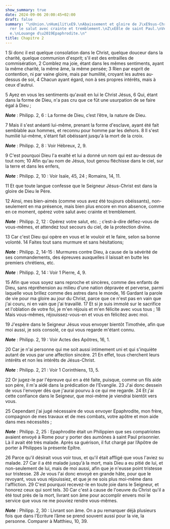 ```yaml
---
show_summary: true
date: 2024-09-06 20:00:45+02:00
draft: false
summary: "\nUnion.\nHumilit\xE9.\nAbaissement et gloire de J\xE9sus-Christ.\nOp\xE9\
  rer le salut avec crainte et tremblement.\nZ\xE8le de saint Paul.\nVertu de Timoth\xE9\
  e.\nLouange d\u2019Epaphrodite.\n"
title: Chapitre 2
---
```





1 Si donc il est quelque consolation dans le Christ, quelque douceur dans la charité, quelque communion d'esprit; s'il est des entrailles de commisération, 2 Comblez ma joie, étant dans les mêmes sentiments, ayant la même charité, la même âme, la même pensée; 3 Rien par esprit de contention, ni par vaine gloire, mais par humilité, croyant les autres au-dessus de soi, 4 Chacun ayant égard, non à ses propres intérêts, mais à ceux d'autrui.


5 Ayez en vous les sentiments qu'avait en lui le Christ Jésus, 6 Qui, étant dans la forme de Dieu, n'a pas cru que ce fût une usurpation de se faire égal à Dieu ;

***Note*** :  Philipp. 2, 6 : La forme de Dieu, c’est l’être, la nature de Dieu.

7 Mais il s'est anéanti lui-même, prenant la forme d'esclave, ayant été fait semblable aux hommes, et reconnu pour homme par les dehors. 8 Il s'est humilié lui-même, s'étant fait obéissant jusqu'à la mort de la croix.

***Note*** :  Philipp. 2, 8 : Voir Hébreux, 2, 9.

9 C'est pourquoi Dieu l'a exalté et lui a donné un nom qui est au-dessus de tout nom; 10 Afin qu'au nom de Jésus, tout genou fléchisse dans le ciel, sur la terre et dans les enfers,

***Note*** :  Philipp. 2, 10 : Voir Isaïe, 45, 24 ; Romains, 14, 11.

11 Et que toute langue confesse que le Seigneur Jésus-Christ est dans la gloire de Dieu le Père.


12 Ainsi, mes bien-aimés (comme vous avez été toujours obéissants), non-seulement en ma présence, mais bien plus encore en mon absence, comme en ce moment, opérez votre salut avec crainte et tremblement.

***Note*** :  Philipp. 2, 12 : Opérez votre salut, etc. ; c’est-à-dire défiez-vous de vous-mêmes, et attendez tout secours du ciel, de la protection divine.

13 Car c'est Dieu qui opère en vous et le vouloir et le faire, selon sa bonne volonté. 14 Faites tout sans murmure et sans hésitations;

***Note*** :  Philipp. 2, 14-15 : Murmures contre Dieu, à cause de la sévérité de ses commandements, des épreuves auxquelles il laissait en butte les premiers chrétiens, etc.

***Note*** :  Philipp. 2, 14 : Voir 1 Pierre, 4, 9.

15 Afin que vous soyez sans reproche et sincères, comme des enfants de Dieu, sans répréhension au milieu d'une nation dépravée et perverse, parmi laquelle vous brillez comme des astres dans le monde, 16 Gardant la parole de vie pour ma gloire au jour du Christ, parce que ce n'est pas en vain que j'ai couru, ni en vain que j'ai travaillé. 17 Et si je suis immolé sur le sacrifice et l'oblation de votre foi, je m'en réjouis et m'en félicite avec vous tous ; 18 Mais vous-mêmes, réjouissez-vous-en et vous en félicitez avec moi.


19 J'espère dans le Seigneur Jésus vous envoyer bientôt Timothée, afin que moi aussi, je sois consolé, ce qui vous regarde m'étant connu.

***Note*** :  Philipp. 2, 19 : Voir Actes des Apôtres, 16, 1.

20 Car je n'ai personne qui me soit aussi intimement uni et qui s'inquiète autant de vous par une affection sincère. 21 En effet, tous cherchent leurs intérêts et non les intérêts de Jésus-Christ.

***Note*** :  Philipp. 2, 21 : Voir 1 Corinthiens, 13, 5.

22 Or jugez-le par l'épreuve qui en a été faite, puisque, comme un fils aide son père, il m'a aidé dans la prédication de l'Evangile. 23 J'ai donc dessein de vous l'envoyer dès que j'aurai pourvu à ce qui me regarde. 24 Et j'ai cette confiance dans le Seigneur, que moi-même je viendrai bientôt vers vous.


25 Cependant j'ai jugé nécessaire de vous envoyer Epaphrodite, mon frère, compagnon de mes travaux et de mes combats, votre apôtre et mon aide dans mes nécessités ;

***Note*** :  Philipp. 2, 25 : Epaphrodite était un Philippien que ses compatriotes avaient envoyé à Rome pour y porter des aumônes à saint Paul prisonnier. Là il avait été très malade. Après sa guérison, il fut chargé par l’Apôtre de porter à Philippes la présente Epître.

26 Parce qu'il désirait vous voir tous, et qu'il était affligé que vous l'aviez su malade. 27 Car il a été malade jusqu'à la mort, mais Dieu a eu pitié de lui, et non-seulement de lui, mais de moi aussi, afin que je n'eusse point tristesse sur tristesse. 28 Je vous l'ai donc envoyé en grande hâte, pour que le revoyant, vous vous réjouissiez, et que je ne sois plus moi-même dans l'affliction. 29 C'est pourquoi recevez-le en toute joie dans le Seigneur, et honorez ceux qui sont tels. 30 Car c'est à cause de l'oeuvre du Christ qu'il a été tout près de la mort, livrant son âme pour accomplir envers moi le service que vous ne me pouviez rendre vous-mêmes.

***Note*** :  Philipp. 2, 30 : Livrant son âme. On a pu remarquer déjà plusieurs fois que dans l’Ecriture l’âme se prend souvent aussi pour la vie, la personne. Comparer à Matthieu, 10, 39.

